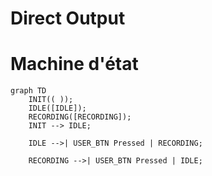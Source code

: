 <h1> Direct Output </h1>

# Machine d'état
```mermaid
graph TD
    INIT(( ));
    IDLE([IDLE]);
    RECORDING([RECORDING]);
    INIT --> IDLE;

    IDLE -->| USER_BTN Pressed | RECORDING;

    RECORDING -->| USER_BTN Pressed | IDLE;
    
```
